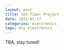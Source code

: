 ```yaml
---
layout: post
title: 555 Timer Project
date: 2025-02-17
categories: electronics
tags: diy electronics
---
```

TBA, stay tuned!
